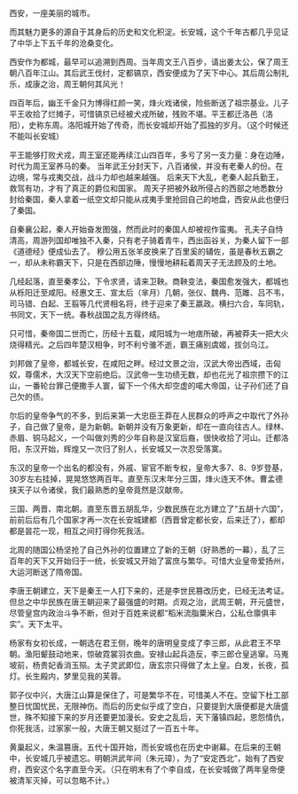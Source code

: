 西安，一座美丽的城市。

而其魅力更多的源自于其身后的历史和文化积淀。长安城，这个千年古都几乎见证了中华上下五千年的沧桑变化。

西安作为都城，最早可以追溯到西周。当年周文王八百步，请出姜太公，保了周王朝八百年江山。其后武王伐纣，定都镐京，西安便成为了天下中心。其后周公制礼乐，成康之治，周王朝何其风光！

四百年后，幽王千金只为博得红颜一笑，烽火戏诸侯，险些断送了祖宗基业。儿子平王收拾了烂摊子，可惜镐京已经被犬戎所破，残败不堪。平王都迁洛邑（洛阳），史称东周。洛阳城开始了传奇，而长安城却开始了孤独的岁月。（这个时候还不能叫长安城）

平王能够打败犬戎，周王室还能再续江山四百年，多亏了另一支力量：身在边陲，时代为周王室养马的秦。
当年武王分封天下，八百诸侯，并没有老秦人的份。在边境，常与戎夷交战，战斗力却也越来越强。
后来天下大乱，老秦人起兵勤王，救驾有功，才有了真正的爵位和国家。
周天子把被外敌所侵占的西部之地悉数分封给秦国，秦人拿着一纸空文却只能从戎夷手里抢回自己的地盘，西安从此也便归了秦国。

自秦襄公起，秦人开始奋发图强，然而此时的秦国人却被视作蛮夷。
孔夫子自恃清高，周游列国却唯独不入秦，只有老子骑着青牛，西出函谷关，为秦人留下一部《道德经》便成仙去了。
穆公用五张羊皮换来了百里奚的辅佐，虽是春秋五霸之一，却从未称霸天下，只是在西部边陲，慢慢地耕耘着周天子无法顾及的土地。

几经起落，直至秦孝公，下令求贤，请来卫鞅。商鞅变法，秦国愈发强大，都城也从栎阳迁至咸阳。经惠文王、宣太后（芈月）几朝，张仪、魏冉、范雎、吕不韦，司马错、白起、王翦等几代贤相名将，终于迎来了秦王嬴政。横扫六合，车同轨，书同文，天下一统。春秋战国之乱方得终结。

只可惜，秦帝国二世而亡，历经十五载，咸阳城为一地痞所破，再被莽夫一把大火烧得精光。之后四年楚汉相争，时不利兮骓不逝，霸王痛别虞姬，拔剑乌江。

刘邦做了皇帝，都城长安，在咸阳之畔。经过文景之治，汉武大帝出西域，击匈奴，尊儒术，大汉天下空前绝后。汉武帝一生功绩无数，却也花光了祖宗攒下的江山，一番轮台罪己便撒手人寰，留下一个伟大却空虚的喏大帝国，让子孙们还了自己欠的债。

尔后的皇帝争气的不多，到后来第一大忠臣王莽在人民群众的呼声之中取代了外孙子，自己做了皇帝，是为新朝。新朝并没有万象更新，却在一直向往古人。绿林、赤眉、铜马起义，一个叫做刘秀的少年自称是汉室后裔，很快收拾了河山。迁都洛阳，东汉开始，辉煌又一次归了别人，长安城又一次忍受落寞。

东汉的皇帝一个出名的都没有，外戚、宦官不断专权，皇帝大多7、8、9岁登基，30岁左右挂掉，晃晃悠悠两百年。直至东汉末年分三国，烽火连天不休。曹孟德挟天子以令诸侯，我们最熟悉的皇帝竟然是汉献帝。

三国、两晋、南北朝。直至东晋五胡乱华，少数民族在北方建立了“五胡十六国”，前前后后有几个国家才再一次在长安城建都（西晋曾定都长安，后来迁了），都却都是昙花一现，相互之间打得你死我活。

北周的随国公杨坚抢了自己外孙的位置建立了新的王朝（好熟悉的一幕），乱了三百年的天下又开始归于一统，长安城又开始了富庶与繁华。可惜大业皇帝爱扬州，大运河断送了隋帝国。

李唐王朝建立，天下是秦王一人打下来的，还是李世民篡改历史，已经无法考证。但总之中华民族在唐王朝迎来了最强盛的时期。贞观之治，武周王朝，开元盛世，尽管皇宫内政治斗争不断，但对于百姓来说都“稻米流脂粟米白，公私仓廪俱丰实”。天下太平。

杨家有女初长成，一朝选在君王侧，晚年的唐明皇变成了李三郎，从此君王不早朝。渔阳颦鼓动地来，惊破霓裳羽衣曲。安禄山起兵造反，李三郎仓皇逃窜。马嵬坡前，杨贵妃香消玉殒。太子灵武即位，唐玄宗只得做了太上皇。白发，长夜，孤灯。长生殿内，梦里见我的芙蓉。

郭子仪中兴，大唐江山算是保住了，可是繁华不在，可惜美人不在。空留下杜工部整日忧国忧民，无限神伤。而后的历史似乎成了空白，只要提到大唐便都是大唐盛世，殊不知接下来的岁月还要更加漫长。安史之乱后，天下藩镇四起，恩怨情仇，你死我活，过家家一般，大唐王朝又挺过了一百五十年。

黄巢起义，朱温篡唐。五代十国开始，而长安城也在历史中谢幕。在后来的王朝中，长安城几乎被遗忘。明朝洪武年间（朱元璋），为了“安定西北”，始有了西安府，西安这个名字直至今天。（只在明末有了个李自成，在长安城做了两年皇帝便被清军灭掉，可以忽略不计。）
